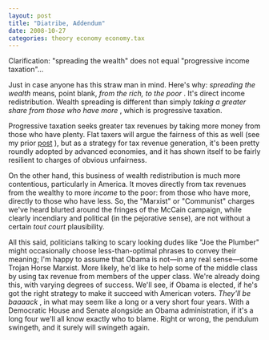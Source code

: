 ```yaml
---
layout: post
title: "Diatribe, Addendum"
date: 2008-10-27
categories: theory economy economy.tax
---
```


Clarification: "spreading the wealth" does not equal "progressive income
taxation"...

Just in case anyone has this straw man in mind. Here's why: _spreading the
wealth_ means, point blank, _from the rich, to the poor_ . It's direct income
redistribution. Wealth spreading is different than simply _taking a greater
share from those who have more_ , which is progressive taxation. 

Progressive taxation seeks greater tax revenues by taking more money from those
who have plenty. Flat taxers will argue the fairness of this as well (see my
prior 
[post](http://thethaxis.blogspot.com/2008/10/flat-tax-or-whats-next-stoning.html)
), but as a strategy for tax revenue generation, it's been pretty roundly
adopted by advanced economies, and it has shown itself to be fairly resilient to
charges of obvious unfairness.

On the other hand, this business of wealth redistribution is much more
contentious, particularly in America. It moves directly from tax revenues from
the wealthy to more _income_ to the poor: from those who have more, directly
to those who have less. So, the "Marxist" or "Communist" charges we've heard
blurted around the fringes of the McCain campaign, while clearly incendiary and
political (in the pejorative sense), are not without a certain _tout court_ 
plausibility.

All this said, politicians talking to scary looking dudes like "Joe the Plumber"
might occasionally choose less-than-optimal phrases to convey their meaning; I'm
happy to assume that Obama is not&mdash;in any real sense&mdash;some Trojan
Horse Marxist. More likely, he'd like to help some of the middle class by using
tax revenue from members of the upper class. We're already doing this, with
varying degrees of success. We'll see, if Obama is elected, if he's got the
right strategy to make it succeed with American voters. _They'll be baaaack_ ,
in what may seem like a long or a very short four years. With a Democratic
House and Senate alongside an Obama administration, if it's a long four we'll
all know exactly who to blame. Right or wrong, the pendulum swingeth, and it
surely will swingeth
again.